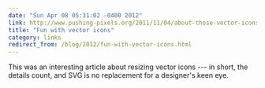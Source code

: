 ```yaml
---
date: "Sun Apr 08 05:31:02 -0400 2012"
link: http://www.pushing-pixels.org/2011/11/04/about-those-vector-icons.html
title: "Fun with vector icons"
category: links
redirect_from: /blog/2012/fun-with-vector-icons.html
---
```


This was an interesting article about resizing vector icons --- in short, the
details count, and SVG is no replacement for a designer's keen eye.
